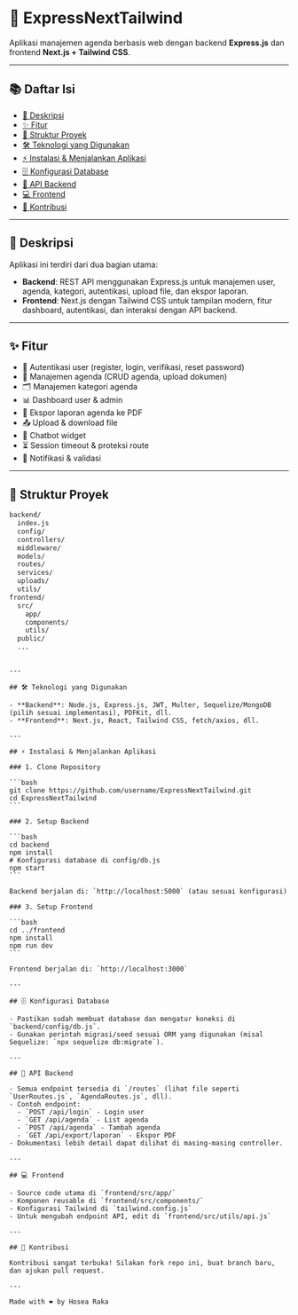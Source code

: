 # 🚀 ExpressNextTailwind

Aplikasi manajemen agenda berbasis web dengan backend **Express.js** dan frontend **Next.js + Tailwind CSS**.

---

## 📚 Daftar Isi

- [📝 Deskripsi](#deskripsi)
- [✨ Fitur](#fitur)
- [📁 Struktur Proyek](#struktur-proyek)
- [🛠️ Teknologi yang Digunakan](#teknologi-yang-digunakan)
- [⚡ Instalasi & Menjalankan Aplikasi](#instalasi--menjalankan-aplikasi)
- [🗄️ Konfigurasi Database](#konfigurasi-database)
- [🔗 API Backend](#api-backend)
- [💻 Frontend](#frontend)
- [🤝 Kontribusi](#kontribusi)

---

## 📝 Deskripsi

Aplikasi ini terdiri dari dua bagian utama:

- **Backend**: REST API menggunakan Express.js untuk manajemen user, agenda, kategori, autentikasi, upload file, dan ekspor laporan.
- **Frontend**: Next.js dengan Tailwind CSS untuk tampilan modern, fitur dashboard, autentikasi, dan interaksi dengan API backend.

---

## ✨ Fitur

- 🔐 Autentikasi user (register, login, verifikasi, reset password)
- 📅 Manajemen agenda (CRUD agenda, upload dokumen)
- 🗂️ Manajemen kategori agenda
- 📊 Dashboard user & admin
- 📝 Ekspor laporan agenda ke PDF
- 📤 Upload & download file
- 🤖 Chatbot widget
- ⏳ Session timeout & proteksi route
- 🔔 Notifikasi & validasi

---

## 📁 Struktur Proyek

```bash
backend/
  index.js
  config/
  controllers/
  middleware/
  models/
  routes/
  services/
  uploads/
  utils/
frontend/
  src/
    app/
    components/
    utils/
  public/
  ...
```
````

---

## 🛠️ Teknologi yang Digunakan

- **Backend**: Node.js, Express.js, JWT, Multer, Sequelize/MongoDB (pilih sesuai implementasi), PDFKit, dll.
- **Frontend**: Next.js, React, Tailwind CSS, fetch/axios, dll.

---

## ⚡ Instalasi & Menjalankan Aplikasi

### 1. Clone Repository

```bash
git clone https://github.com/username/ExpressNextTailwind.git
cd ExpressNextTailwind
```

### 2. Setup Backend

```bash
cd backend
npm install
# Konfigurasi database di config/db.js
npm start
```

Backend berjalan di: `http://localhost:5000` (atau sesuai konfigurasi)

### 3. Setup Frontend

```bash
cd ../frontend
npm install
npm run dev
```

Frontend berjalan di: `http://localhost:3000`

---

## 🗄️ Konfigurasi Database

- Pastikan sudah membuat database dan mengatur koneksi di `backend/config/db.js`.
- Gunakan perintah migrasi/seed sesuai ORM yang digunakan (misal Sequelize: `npx sequelize db:migrate`).

---

## 🔗 API Backend

- Semua endpoint tersedia di `/routes` (lihat file seperti `UserRoutes.js`, `AgendaRoutes.js`, dll).
- Contoh endpoint:
  - `POST /api/login` - Login user
  - `GET /api/agenda` - List agenda
  - `POST /api/agenda` - Tambah agenda
  - `GET /api/export/laporan` - Ekspor PDF
- Dokumentasi lebih detail dapat dilihat di masing-masing controller.

---

## 💻 Frontend

- Source code utama di `frontend/src/app/`
- Komponen reusable di `frontend/src/components/`
- Konfigurasi Tailwind di `tailwind.config.js`
- Untuk mengubah endpoint API, edit di `frontend/src/utils/api.js`

---

## 🤝 Kontribusi

Kontribusi sangat terbuka! Silakan fork repo ini, buat branch baru, dan ajukan pull request.

---

Made with ❤️ by Hosea Raka
